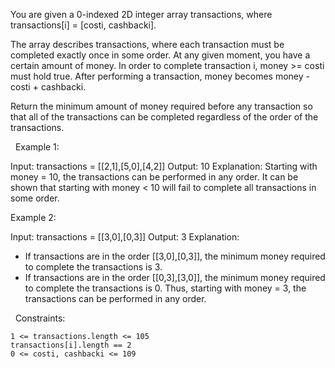 You are given a 0-indexed 2D integer array transactions, where transactions[i] = [costi, cashbacki].

The array describes transactions, where each transaction must be completed exactly once in some order. At any given moment, you have a certain amount of money. In order to complete transaction i, money >= costi must hold true. After performing a transaction, money becomes money - costi + cashbacki.

Return the minimum amount of money required before any transaction so that all of the transactions can be completed regardless of the order of the transactions.

 
Example 1:

Input: transactions = [[2,1],[5,0],[4,2]]
Output: 10
Explanation:
Starting with money = 10, the transactions can be performed in any order.
It can be shown that starting with money < 10 will fail to complete all transactions in some order.


Example 2:

Input: transactions = [[3,0],[0,3]]
Output: 3
Explanation:
- If transactions are in the order [[3,0],[0,3]], the minimum money required to complete the transactions is 3.
- If transactions are in the order [[0,3],[3,0]], the minimum money required to complete the transactions is 0.
Thus, starting with money = 3, the transactions can be performed in any order.


 
Constraints:


	1 <= transactions.length <= 105
	transactions[i].length == 2
	0 <= costi, cashbacki <= 109

